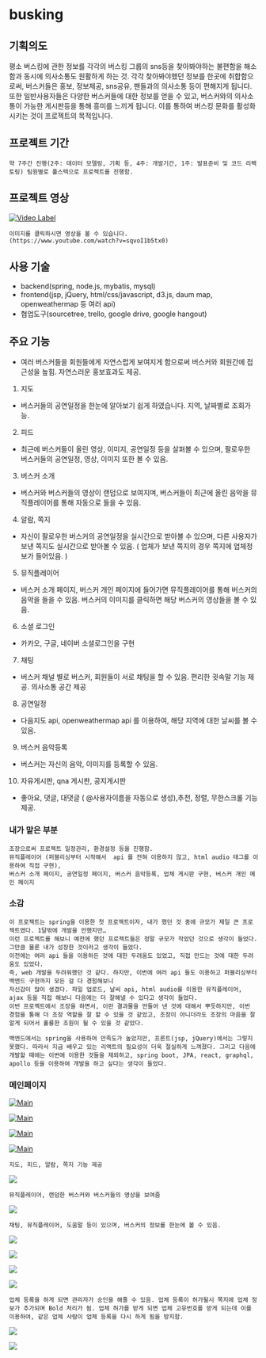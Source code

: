 # busking

## 기획의도 
평소 버스킹에 관한 정보를 각각의 버스킹 그룹의 sns등을 찾아봐야하는 불편함을 해소함과 동시에 의사소통도 원활하게 하는 것.
각각 찾아봐야했던 정보를 한곳에 취합함으로써, 버스커들은 홍보, 정보제공, sns공유, 팬들과의 의사소통 등이 편해지게 됩니다.
또한 일반사용자들은 다양한 버스커들에 대한 정보를 얻을 수 있고, 버스커와의 의사소통이 가능한 게시판등을 통해 흥미를 느끼게 됩니다.
이를 통하여 버스킹 문화를 활성화시키는 것이 프로젝트의 목적입니다.

## 프로젝트 기간
`약 7주간 진행(2주: 데이터 모델링, 기획 등, 4주: 개발기간, 1주: 발표준비 및 코드 리팩토링)
팀원별로 풀스텍으로 프로젝트를 진행함.`

## 프로젝트 영상
[![Video Label](https://img.youtube.com/vi/sqvoI1b5tx0/0.jpg)](https://www.youtube.com/watch?v=sqvoI1b5tx0)
```
이미지를 클릭하시면 영상을 볼 수 있습니다.
(https://www.youtube.com/watch?v=sqvoI1b5tx0)
```

## 사용 기술
- backend(spring, node.js, mybatis, mysql)
- frontend(jsp, jQuery, html/css/javascript, d3.js, daum map, openweathermap 등 여러 api)
- 협업도구(sourcetree, trello, google drive, google hangout)

## 주요 기능
- 여러 버스커들을 회원들에게 자연스럽게 보여지게 함으로써 버스커와 회원간에 접근성을 높힘. 자연스러운 홍보효과도 제공.

1. 지도
  - 버스커들의 공연일정을 한눈에 알아보기 쉽게 하였습니다. 지역, 날짜별로 조회가능.

2. 피드
  - 최근에 버스커들이 올린 영상, 이미지, 공연일정 등을 살펴볼 수 있으며, 팔로우한 버스커들의 공연일정, 영상, 이미지 또한 볼 수 있음.

3. 버스커 소개
  - 버스커와 버스커들의 영상이 랜덤으로 보여지며, 버스커들이 최근에 올린 음악을 뮤직플레이어를 통해 자동으로 들을 수 있음.

4. 알람, 쪽지
  - 자신이 팔로우한 버스커의 공연일정을 실시간으로 받아볼 수 있으며, 다른 사용자가 보낸 쪽지도 실시간으로 받아볼 수 있음. ( 업체가 보낸 쪽지의 경우 쪽지에 업체정보가 들어있음. )

5. 뮤직플레이어
  - 버스커 소개 페이지, 버스커 개인 페이지에 들어가면 뮤직플레이어를 통해 버스커의 음악을 들을 수 있음. 버스커의 이미지를 클릭하면 해당 버스커의 영상들을 볼 수 있음.

6. 소셜 로그인
  - 카카오, 구글, 네이버 소셜로그인을 구현

7. 채팅
  - 버스커 채널 별로 버스커, 회원들이 서로 채팅을 할 수 있음. 편리한 귓속말 기능 제공. 의사소통 공간 제공

8. 공연일정
  - 다음지도 api, openweathermap api 를 이용하여, 해당 지역에 대한 날씨를 볼 수 있음. 

9. 버스커 음악등록
  - 버스커는 자신의 음악, 이미지를 등록할 수 있음.

10. 자유게시판, qna 게시판, 공지게시판
  - 좋아요, 댓글, 대댓글 ( @사용자이름을 자동으로 생성),추천, 정렬, 무한스크롤 기능 제공. 

### 내가 맡은 부분
```
조장으로써 프로젝트 일정관리, 환경설정 등을 진행함.
뮤직플레이어 (퍼블리싱부터 시작해서  api 를 전혀 이용하지 않고, html audio 태그를 이용하여 직접 구현),
버스커 소개 페이지, 공연일정 페이지, 버스커 음악등록, 업체 게시판 구현, 버스커 개인 메인 페이지
```

### 소감
```
이 프로젝트는 spring을 이용한 첫 프로젝트이자, 내가 했던 것 중에 규모가 제일 큰 프로젝트였다. 1달밖에 개발을 안했지만…
이런 프로젝트를 해보니 예전에 했던 프로젝트들은 정말 규모가 작았던 것으로 생각이 들었다. 
그만큼 물론 내가 성장한 것이라고 생각이 들었다.
이전에는 여러 api 들을 이용하든 것에 대한 두려움도 있었고, 직접 만드는 것에 대한 두려움도 있었다.
즉, web 개발을 두려워했던 것 같다. 하지만, 이번에 여러 api 들도 이용하고 퍼블리싱부터 백엔드 구현까지 모든 걸 다 경험해보니
자신감이 많이 생겼다. 파일 업로드, 날씨 api, html audio를 이용한 뮤직플레이어, ajax 등을 직접 해보니 다음에는 더 잘해낼 수 있다고 생각이 들었다.
이번 프로젝트에서 조장을 하면서, 이런 결과물을 만들어 낸 것에 대해서 뿌듯하지만, 이번 경험을 통해 더 조장 역할을 잘 할 수 있을 것 같았고, 조장이 아니더라도 조장의 마음을 잘 알게 되어서 훌륭한 조원이 될 수 있을 것 같았다. 

백엔드에서는 spring을 사용하여 만족도가 높았지만, 프론트(jsp, jQuery)에서는 그렇지 못했다. 따라서 지금 배우고 있는 리액트의 필요성이 더욱 절실하게 느껴졌다. 그리고 다음에 개발할 때에는 이번에 이용한 것들을 제외하고, spring boot, JPA, react, graphql, apollo 등을 이용하여 개발을 하고 싶다는 생각이 들었다. 
```


### 메인페이지

[![Main](/img/메인페이지1.png)](메인페이지)

[![Main](/img/메인페이지2.png)](메인페이지)

[![Main](/img/메인페이지3.png)](메인페이지)

[![Main](/img/메인페이지4.png)](메인페이지)

`지도, 피드, 알람, 쪽지 기능 제공`

[![](/img/버스커소개페이지.png)](버스커소개페이지)

`뮤직플레이어, 랜덤한 버스커와 버스커들의 영상을 보여줌`

[![](/img/버스커_개인_메인_페이지.png)](버스커개인페이지)

`채팅, 뮤직플레이어, 도움말 등이 있으며, 버스커의 정보를 한눈에 볼 수 있음.`

[![](/img/공연일정.png)](버스커개인페이지)

[![](/img/공연상세.png)](버스커개인페이지)

[![](/img/버스커음악등록.png)](버스커개인페이지)

[![](/img/업체조회.png)](업체게시판)

`업체 등록을 하게 되면 관리자가 승인을 해줄 수 있음. 업체 등록이 허가될시 쪽지에 업체 정보가 추가되며 Bold 처리가 됨. 업체 허가를 받게 되면 업체 고유번호를 받게 되는데 이를 이용하여, 같은 업체 사람이 업체 등록을 다시 하게 됨을 방지함.`

[![](/img/업체등록.png)](업체게시판)

[![](/img/업체등록(관리자).png)](업체게시판)

